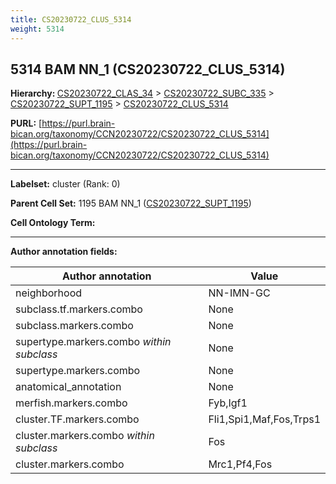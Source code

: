 ```yaml
---
title: CS20230722_CLUS_5314
weight: 5314
---
```

## 5314 BAM NN_1 (CS20230722_CLUS_5314)
<b>Hierarchy: </b>
[CS20230722_CLAS_34](../CS20230722_CLAS_34) >
[CS20230722_SUBC_335](../CS20230722_SUBC_335) >
[CS20230722_SUPT_1195](../CS20230722_SUPT_1195) >
[CS20230722_CLUS_5314](../CS20230722_CLUS_5314)

**PURL:** [https://purl.brain-bican.org/taxonomy/CCN20230722/CS20230722_CLUS_5314](https://purl.brain-bican.org/taxonomy/CCN20230722/CS20230722_CLUS_5314)

---


**Labelset:** cluster (Rank: 0)

**Parent Cell Set:** 1195 BAM NN_1 ([CS20230722_SUPT_1195](../CS20230722_SUPT_1195))



**Cell Ontology Term:** 

[MARKER GENES.]: #


---

[TRANSFERRED ANNOTATIONS.]: #


[AUTHOR ANNOTATION FIELDS.]: #


**Author annotation fields:**

| Author annotation | Value |
|-------------------|-------|
|neighborhood|NN-IMN-GC|
|subclass.tf.markers.combo|None|
|subclass.markers.combo|None|
|supertype.markers.combo _within subclass_|None|
|supertype.markers.combo|None|
|anatomical_annotation|None|
|merfish.markers.combo|Fyb,Igf1|
|cluster.TF.markers.combo|Fli1,Spi1,Maf,Fos,Trps1|
|cluster.markers.combo _within subclass_|Fos|
|cluster.markers.combo|Mrc1,Pf4,Fos|
